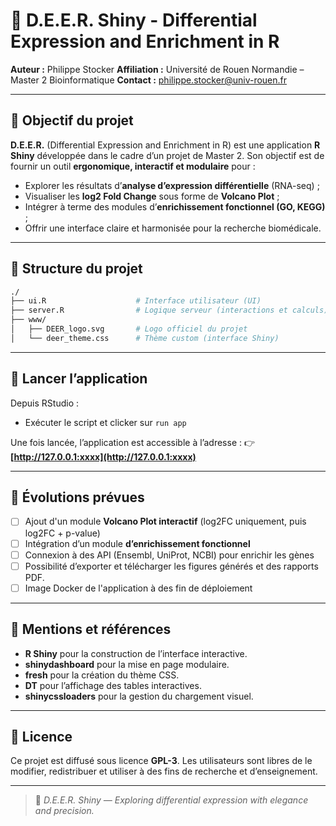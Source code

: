 # 🦌 D.E.E.R. Shiny - Differential Expression and Enrichment in R

**Auteur :** Philippe Stocker
**Affiliation :** Université de Rouen Normandie – Master 2 Bioinformatique
**Contact :** [philippe.stocker@univ-rouen.fr](mailto:philippe.stocker@univ-rouen.fr)

---

## 🎯 Objectif du projet

**D.E.E.R.** (Differential Expression and Enrichment in R) est une application **R Shiny** développée dans le cadre d’un projet de Master 2.
Son objectif est de fournir un outil **ergonomique, interactif et modulaire** pour :

* Explorer les résultats d’**analyse d’expression différentielle** (RNA-seq) ;
* Visualiser les **log2 Fold Change** sous forme de **Volcano Plot** ;
* Intégrer à terme des modules d’**enrichissement fonctionnel (GO, KEGG)** ;
* Offrir une interface claire et harmonisée pour la recherche biomédicale.

---

## 📂 Structure du projet

```bash
./
├── ui.R                    # Interface utilisateur (UI)
├── server.R                # Logique serveur (interactions et calculs)
├── www/
│   ├── DEER_logo.svg       # Logo officiel du projet
│   └── deer_theme.css      # Thème custom (interface Shiny)
```

---

## 🚀 Lancer l’application

Depuis RStudio :

- Exécuter le script et clicker sur `run app`

Une fois lancée, l’application est accessible à l’adresse :
👉 **[http://127.0.0.1:xxxx](http://127.0.0.1:xxxx)**

---

## 🔮 Évolutions prévues

* [ ] Ajout d'un module **Volcano Plot interactif** (log2FC uniquement, puis log2FC + p-value)
* [ ] Intégration d’un module **d’enrichissement fonctionnel**
* [ ] Connexion à des API (Ensembl, UniProt, NCBI) pour enrichir les gènes
* [ ] Possibilité d’exporter et télécharger les figures générés et des rapports PDF.
* [ ] Image Docker de l'application à des fin de déploiement

---

## 🧠 Mentions et références

* **R Shiny** pour la construction de l’interface interactive.
* **shinydashboard** pour la mise en page modulaire.
* **fresh** pour la création du thème CSS.
* **DT** pour l’affichage des tables interactives.
* **shinycssloaders** pour la gestion du chargement visuel.

---

## 🧩 Licence

Ce projet est diffusé sous licence **GPL-3**.
Les utilisateurs sont libres de le modifier, redistribuer et utiliser à des fins de recherche et d’enseignement.

---

> 🦌 *D.E.E.R. Shiny — Exploring differential expression with elegance and precision.*

